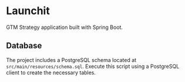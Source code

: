 # Launchit
GTM Strategy application built with Spring Boot.

## Database

The project includes a PostgreSQL schema located at `src/main/resources/schema.sql`.
Execute this script using a PostgreSQL client to create the necessary tables.

